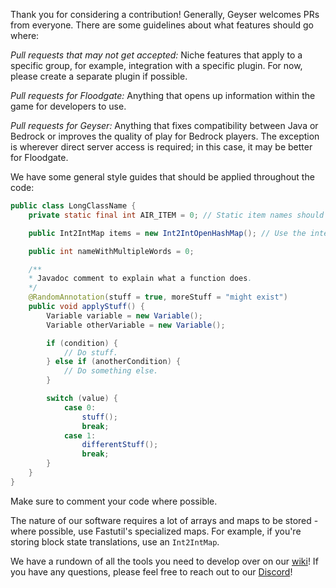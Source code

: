 Thank you for considering a contribution! Generally, Geyser welcomes PRs from everyone. There are some guidelines about what features should go where:


*Pull requests that may not get accepted:* Niche features that apply to a specific group, for example, integration with a specific plugin. For now, please create a separate plugin if possible.

*Pull requests for Floodgate:* Anything that opens up information within the game for developers to use.

*Pull requests for Geyser:* Anything that fixes compatibility between Java or Bedrock or improves the quality of play for Bedrock players. The exception is wherever direct server access is required; in this case, it may be better for Floodgate.


We have some general style guides that should be applied throughout the code:

```java
public class LongClassName {
    private static final int AIR_ITEM = 0; // Static item names should be capitalized

    public Int2IntMap items = new Int2IntOpenHashMap(); // Use the interface as the class type but initialize with the implementation.

    public int nameWithMultipleWords = 0;

    /**
    * Javadoc comment to explain what a function does.
    */
    @RandomAnnotation(stuff = true, moreStuff = "might exist")
    public void applyStuff() {
        Variable variable = new Variable();
        Variable otherVariable = new Variable();

        if (condition) {
	        // Do stuff.
        } else if (anotherCondition) {
	    	// Do something else.
        }

        switch (value) {
            case 0:
                stuff();
                break;
            case 1:
                differentStuff();
                break;
        }
    }
}
```

Make sure to comment your code where possible.

The nature of our software requires a lot of arrays and maps to be stored - where possible, use Fastutil's specialized maps. For example, if you're storing block state translations, use an `Int2IntMap`.

We have a rundown of all the tools you need to develop over on our [wiki](https://github.com/GeyserMC/Geyser/wiki/Developer-Guide)! If you have any questions, please feel free to reach out to our [Discord](https://discord.gg/geysermc)!
